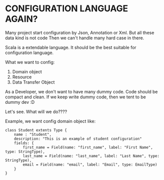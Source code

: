 # CONFIGURATION LANGUAGE AGAIN?

Many project start configuration by Json, Annotation or Xml. But all these data kind is not code
Then we can't handle many hard case in there.

Scala is a extendable language. It should be the best suitable for configuration language.

What we want to config:
1. Domain object
2. Resource
3. Data Transfer Object

As a Developer, we don't want to have many dummy code. Code should be compact and clean. If we keep 
write dummy code, then we tent to be dummy dev :D

Let's see. What will we do????

Example, we want config domain object like:
```aidl
class Student extents Type {
	name : "Student",
	description: "This is an example of student configuration"
	fields: {
		first_name = Field(name: "first_name", label: "First Name", type: StringType),
		last_name = Field(name: "last_name", label: "Last Name", type: StringType),
		email = Field(name: "email", label: "Email", type: EmailType)
	}
}

```

